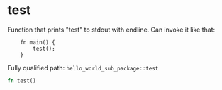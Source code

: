 # test

Function that prints "test" to stdout with endline.
Can invoke it like that:
```cairo
    fn main() {
        test();
    }
```


Fully qualified path: `hello_world_sub_package::test`

```rust
fn test()
```

